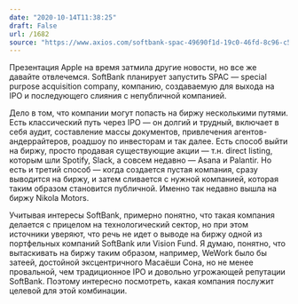 ```yaml
---
date: "2020-10-14T11:38:25"
draft: False
url: /1682
source: "https://www.axios.com/softbank-spac-49690f1d-19c0-46fd-8c96-c56987db286c.html"
---
```


Презентация Apple на время затмила другие новости, но все же давайте отвлечемся. 
SoftBank планирует запустить SPAC — special purpose acquisition company, компанию, создаваемую для выхода на IPO и последующего слияния с непубличной компанией. 

Дело в том, что компании могут попасть на биржу несколькими путями. Есть классический путь через IPO — он долгий и трудный, включает в себя аудит, составление массы документов, привлечения агентов-андеррайтеров, роадшоу по инвесторам и так далее. Есть способ выйти на биржу, просто продавая существующие акции — т.н. direct listing, которым шли Spotify, Slack, а совсем недавно — Asana и Palantir. Но есть и третий способ — когда создается пустая компания, сразу выводится на биржу, и затем сливается с нужной компанией, которая таким образом становится публичной. Именно так недавно вышла на биржу Nikola Motors.

Учитывая интересы SoftBank, примерно понятно, что такая компания делается с прицелом на технологический сектор, но при этом источники уверяют, что речь не идет о выводе на биржу одной из портфельных компаний SoftBank или Vision Fund. Я думаю, понятно, что вытаскивать на биржу таким образом, например, WeWork было бы затеей, достойной эксцентричного Масаёши Сона, но не менее провальной, чем традиционное IPO и довольно угрожающей репутации SoftBank. Поэтому интересно посмотреть, какая компания послужит целевой для этой комбинации.
